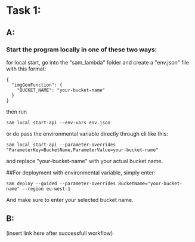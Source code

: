 # Task 1:
## A:
### Start the program locally in one of these two ways:

for local start, go into the "sam_lambda" folder and create a "env.json" file with this format:

```
{
  "imgGenFunction": {
    "BUCKET_NAME": "your-bucket-name"
  }
}

```
then run

```
sam local start-api --env-vars env.json
```

or do pass the environmental variable directly through cli like this:

```
sam local start-api --parameter-overrides "ParameterKey=BucketName,ParameterValue=your-bucket-name"
```

and replace "your-bucket-name" with your actual bucket name.

##For deployment with environmental variable, simply enter:

```
sam deploy --guided --parameter-overrides BucketName="your-bucket-name" --region eu-west-1
```

And make sure to enter your selected bucket name.

## B:

(insert link here after successfull workflow)